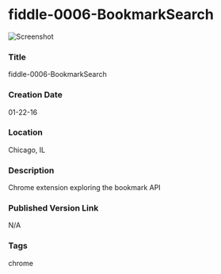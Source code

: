 fiddle-0006-BookmarkSearch
======

![Screenshot](screenshot.png)


### Title

fiddle-0006-BookmarkSearch


### Creation Date

01-22-16


### Location

Chicago, IL


### Description

Chrome extension exploring the bookmark API 


### Published Version Link

N/A


### Tags

chrome
